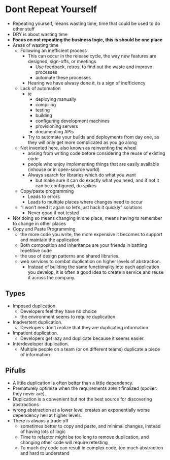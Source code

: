 # Dont Repeat Yourself

- Repeating yourself, means wasting time, time that could be used to do other stuff
- DRY is about wasting time
- **Focus on not repeating the business logic, this is should be one place**
- Areas of wasting time
  - Following an inefficient process
    - This can occur in the release cycle, the way new features are designed, sign-offs, or meetings
      - Use feedback, retros, to find out the waste and improve processes
      - automate these processes
    - Hearing we have alwasy done it, is a sign of inefficiency
  - Lack of automation
    - ie
      - deploying manually
      - compiling
      - testing
      - building
      - configuring development machines
      - provisioning servers
      - documenting APIs
    - Try to automate your builds and deployments from day one, as they will only get more complicated as you go along
  - Not invented here, also known as reinventing the wheel
    - arising from writing code before considering the reuse of existing code
    - people who enjoy implementing things that are easily available (inhouse or in open-source world)
    - Always search for libraries which do what you want
      - but make sure it can do exactly what you need, and if not it can be configured, do spikes
  - Copy/paste programming
    - Leads to errors
    - Leads to multiple places where changes need to occur
  - “I won’t need it again so let’s just hack it quickly” solutions
    - Never good if not tested
- Not doing so means changing in one place, means having to remember to change in other places
- Copy and Paste Programming
  - the more code you write, the more expensive it becomes to support and maintain the application
  - Both composition and inheritance are your friends in battling repetitive code
  - the use of design patterns and shared libraries.
  - web services to combat duplication on higher levels of abstraction.
    -  Instead of building the same functionality into each application you develop, it is often a good idea to create a service and reuse it across the company.

## Types

- Imposed duplication.
  - Developers feel they have no choice
  - the environment seems to require duplication.
- Inadvertent duplication.
  - Developers don’t realize that they are duplicating information.
- Impatient duplication.
  - Developers get lazy and duplicate because it seems easier.
- Interdeveloper duplication.
  - Multiple people on a team (or on different teams) duplicate a piece of information

## Pifulls

- A little duplication is often better than a little dependency.
- Prematurely optimize when the requirements aren't finalized (spoiler: they never are).
- Duplication is a convenient but not the best source for discovering abstractions
- wrong abstraction at a lower level creates an exponentially worse dependency hell at higher levels.
- There is always a trade off
  - sometimes better to copy and paste, and minimal changes, instead of having lots of logic
  - Time to refactor might be too long to remove duplication, and changing other code will require retesting
  - To much dry code can result in complex code, too much abstraction and hard to understand
